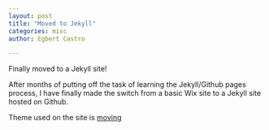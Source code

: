 ```yaml
---
layout: post
title: "Moved to Jekyll"
categories: misc
author: Egbert Castro

---
```


Finally moved to a Jekyll site!

After months of putting off the task of learning the Jekyll/Github pages process, I have finally made the switch from a basic Wix site to a Jekyll site hosted on Github.

Theme used on the site is [moving](https://github.com/huangyz0918/moving)